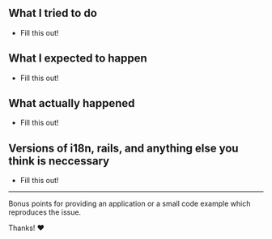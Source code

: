 ## What I tried to do

* Fill this out!

## What I expected to happen

* Fill this out!

## What actually happened

* Fill this out!

## Versions of i18n, rails, and anything else you think is neccessary

* Fill this out!

----

Bonus points for providing an application or a small code example which reproduces the issue.

Thanks! :heart:
